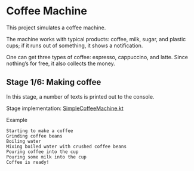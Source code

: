 # Coffee Machine

This project simulates a coffee machine.

The machine works with typical products: coffee, milk, sugar, and plastic cups;
if it runs out of something, it shows a notification.

One can get three types of coffee:
espresso, cappuccino, and latte. Since nothing’s for free, it also collects the money.

## Stage 1/6: Making coffee
In this stage, a number of texts is printed out to the console.

Stage implementation: [SimpleCoffeeMachine.kt](src/coffeemachine/SimpleCoffeeMachine.kt)


Example

    Starting to make a coffee
    Grinding coffee beans
    Boiling water
    Mixing boiled water with crushed coffee beans
    Pouring coffee into the cup
    Pouring some milk into the cup
    Coffee is ready!

